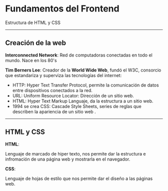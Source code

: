 # Fundamentos del Frontend

Estructura de HTML y CSS

---

## **Creación de la web**
**Interconnected Network**: Red de computadoras conectadas en todo el mundo. Nace en los 80's

**Tim Berners Lee**: Creador de la **World Wide Web**, fundó el W3C, consorcio que estandariza y superviza las tecnologías del internet:

* HTTP: Hyper Text Transfer Protocol, permite la comunicación de datos entre dispositivos conectados a la red.
* URL: Uniform Resource Locator: Dirección de un sitio web.
* HTML: Hyper Text Markup Languaje, da la estructura a un sitio web.
* 1994 se crea CSS: Cascade Style Sheets, series de reglas que describen la apariencia de un sitio web .

---

## **HTML y CSS**

**HTML**:

Lenguaje de marcado de hiper texto, nos permite dar la estructura e infromación de una página web y mostrarla en el navegador.

**CSS**:

Lenguaje de hojas de estilo que nos permite dar el diseño a las páginas web.